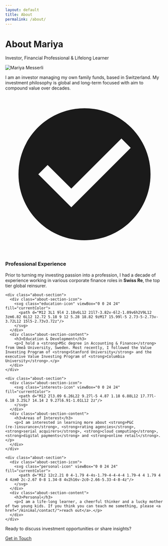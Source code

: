 ```yaml
---
layout: default
title: About
permalink: /about/
---
```


<div class="about-hero">
  <div class="about-hero-content">
    <div class="about-hero-text">
      <h1>About Mariya</h1>
      <p class="about-subtitle">Investor, Financial Professional & Lifelong Learner</p>
    </div>
    <div class="about-hero-image">
      <img src="{{ '/assets/img/mariya-messerli.jpg' | relative_url }}" alt="Mariya Messerli" class="about-profile-image">
    </div>
  </div>
</div>

<div class="about-content">
  <div class="about-intro">
    <p class="about-lead">I am an investor managing my own family funds, based in Switzerland. My investment philosophy is global and long-term focused with aim to compound value over decades.</p>
  </div>

  <div class="about-sections">
    <div class="about-section">
      <div class="about-section-icon">
        <svg class="experience-icon" viewBox="0 0 24 24" fill="currentColor">
          <path d="M12 2C6.48 2 2 6.48 2 12s4.48 10 10 10 10-4.48 10-10S17.52 2 12 2zm-2 15l-5-5 1.41-1.41L10 14.17l7.59-7.59L19 8l-9 9z"/>
        </svg>
      </div>
      <div class="about-section-content">
        <h3>Professional Experience</h3>
        <p>Prior to turning my investing passion into a profession, I had a decade of experience working in various corporate finance roles in <strong>Swiss Re</strong>, the top tier global reinsurer.</p>
      </div>
    </div>

    <div class="about-section">
      <div class="about-section-icon">
        <svg class="education-icon" viewBox="0 0 24 24" fill="currentColor">
          <path d="M12 3L1 9l4 2.18v6L12 21l7-3.82v-6l2-1.09v6h2V9L12 3zm6.82 6L12 12.72 5.18 9 12 5.28 18.82 9zM17 15.99l-5 2.73-5-2.73v-3.72L12 15l5-2.73v3.72z"/>
        </svg>
      </div>
      <div class="about-section-content">
        <h3>Education & Development</h3>
        <p>I hold a <strong>MSc degree in Accounting & Finance</strong> from Umeå University, Sweden. Most recently, I followed the Value Investing Program of <strong>Stanford University</strong> and the executive Value Investing Program of <strong>Columbia University</strong>.</p>
      </div>
    </div>

    <div class="about-section">
      <div class="about-section-icon">
        <svg class="interests-icon" viewBox="0 0 24 24" fill="currentColor">
          <path d="M12 2l3.09 6.26L22 9.27l-5 4.87 1.18 6.88L12 17.77l-6.18 3.25L7 14.14 2 9.27l6.91-1.01L12 2z"/>
        </svg>
      </div>
      <div class="about-section-content">
        <h3>Areas of Interest</h3>
        <p>I am interested in learning more about <strong>P&C (re-)insurance</strong>, <strong>rating agencies</strong>, <strong>serial acquirers</strong>, <strong>cloud computing</strong>, <strong>digital payments</strong> and <strong>online retail</strong>.</p>
      </div>
    </div>

    <div class="about-section">
      <div class="about-section-icon">
        <svg class="personal-icon" viewBox="0 0 24 24" fill="currentColor">
          <path d="M12 12c2.21 0 4-1.79 4-4s-1.79-4-4-4-4 1.79-4 4 1.79 4 4 4zm0 2c-2.67 0-8 1.34-8 4v2h16v-2c0-2.66-5.33-4-8-4z"/>
        </svg>
      </div>
      <div class="about-section-content">
        <h3>Personal</h3>
        <p>I am a life-long learner, a cheerful thinker and a lucky mother of two young kids. If you think you can teach me something, please <a href="/minimal/contact/">reach out</a>.</p>
      </div>
    </div>
  </div>

  <div class="about-cta">
    <p>Ready to discuss investment opportunities or share insights?</p>
    <a href="/minimal/contact/" class="cta-button">Get in Touch</a>
  </div>
</div> 

